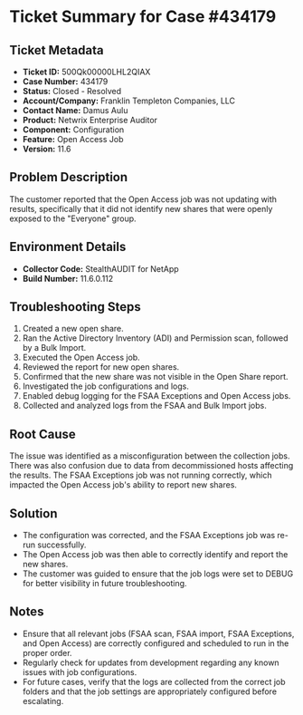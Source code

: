 # Ticket Summary for Case #434179

## Ticket Metadata
- **Ticket ID:** 500Qk00000LHL2QIAX
- **Case Number:** 434179
- **Status:** Closed - Resolved
- **Account/Company:** Franklin Templeton Companies, LLC
- **Contact Name:** Damus Aulu
- **Product:** Netwrix Enterprise Auditor
- **Component:** Configuration
- **Feature:** Open Access Job
- **Version:** 11.6

## Problem Description
The customer reported that the Open Access job was not updating with results, specifically that it did not identify new shares that were openly exposed to the "Everyone" group.

## Environment Details
- **Collector Code:** StealthAUDIT for NetApp
- **Build Number:** 11.6.0.112

## Troubleshooting Steps
1. Created a new open share.
2. Ran the Active Directory Inventory (ADI) and Permission scan, followed by a Bulk Import.
3. Executed the Open Access job.
4. Reviewed the report for new open shares.
5. Confirmed that the new share was not visible in the Open Share report.
6. Investigated the job configurations and logs.
7. Enabled debug logging for the FSAA Exceptions and Open Access jobs.
8. Collected and analyzed logs from the FSAA and Bulk Import jobs.

## Root Cause
The issue was identified as a misconfiguration between the collection jobs. There was also confusion due to data from decommissioned hosts affecting the results. The FSAA Exceptions job was not running correctly, which impacted the Open Access job's ability to report new shares.

## Solution
- The configuration was corrected, and the FSAA Exceptions job was re-run successfully.
- The Open Access job was then able to correctly identify and report the new shares.
- The customer was guided to ensure that the job logs were set to DEBUG for better visibility in future troubleshooting.

## Notes
- Ensure that all relevant jobs (FSAA scan, FSAA import, FSAA Exceptions, and Open Access) are correctly configured and scheduled to run in the proper order.
- Regularly check for updates from development regarding any known issues with job configurations.
- For future cases, verify that the logs are collected from the correct job folders and that the job settings are appropriately configured before escalating.